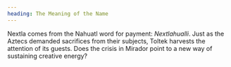 ```yaml
---
heading: The Meaning of the Name
---
```

Nextla comes from the Nahuatl word for payment: *Nextlahualli*. Just as the Aztecs demanded sacrifices from their subjects, Toltek harvests the attention of its guests. Does the crisis in Mirador point to a new way of sustaining creative energy?